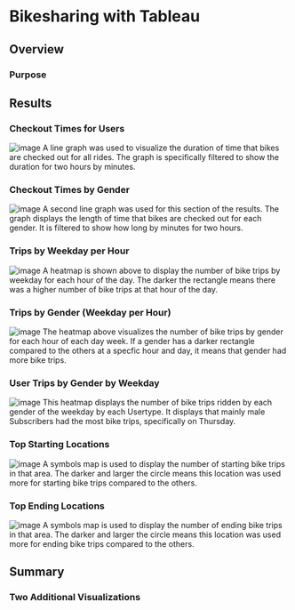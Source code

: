 # Bikesharing with Tableau
## Overview
### Purpose
## Results
### Checkout Times for Users
![image](https://user-images.githubusercontent.com/107401667/202878121-64d95170-ed5d-4694-9a9d-fc3d64576f98.png)
A line graph was used to visualize the duration of time that bikes are checked out for all rides. The graph is specifically filtered to show the duration for two hours by minutes.
### Checkout Times by Gender
![image](https://user-images.githubusercontent.com/107401667/202878141-dc60fa9f-a4c2-48b4-b4aa-5c802ad29cae.png)
A second line graph was used for this section of the results. The graph displays the length of time that bikes are checked out for each gender. It is filtered to show how long by minutes for two hours.
### Trips by Weekday per Hour
![image](https://user-images.githubusercontent.com/107401667/202878157-5d09c98c-192c-4e25-bbb1-5fda9fef6d50.png)
A heatmap is shown above to display the number of bike trips by weekday for each hour of the day. The darker the rectangle means there was a higher number of bike trips at that hour of the day.
### Trips by Gender (Weekday per Hour)
![image](https://user-images.githubusercontent.com/107401667/202878177-cd90527c-3f07-4ce4-88ba-6e6899d1c22f.png)
The heatmap above visualizes the number of bike trips by gender for each hour of each day week. If a gender has a darker rectangle compared to the others at a specfic hour and day, it means that gender had more bike trips.
### User Trips by Gender by Weekday
![image](https://user-images.githubusercontent.com/107401667/202878193-c52eee3e-b9b6-4cca-a743-a75d175a466b.png)
This heatmap displays the number of bike trips ridden by each gender of the weekday by each Usertype. It displays that mainly male Subscribers had the most bike trips, specifically on Thursday.
### Top Starting Locations
![image](https://user-images.githubusercontent.com/107401667/202878222-b2503f1f-272c-4eba-b9c6-3221c5c9248e.png)
A symbols map is used to display the number of starting bike trips in that area. The darker and larger the circle means this location was used more for starting bike trips compared to the others. 
### Top Ending Locations
![image](https://user-images.githubusercontent.com/107401667/202878211-6c69eb5e-9939-4c63-bcd2-49601e52f0bd.png)
A symbols map is used to display the number of ending bike trips in that area. The darker and larger the circle means this location was used more for ending bike trips compared to the others. 
## Summary
### Two Additional Visualizations
